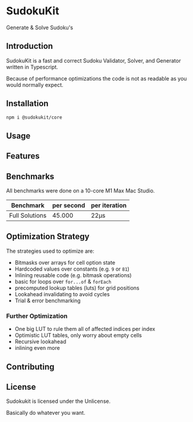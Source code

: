 # SudokuKit
Generate & Solve Sudoku's

## Introduction
SudokuKit is a fast and correct Sudoku Validator, Solver, and Generator written in Typescript.

Because of performance optimizations the code is not as readable as you would normally expect.

## Installation

```bash
npm i @sudokukit/core
```

## Usage

## Features

## Benchmarks
All benchmarks were done on a 10-core M1 Max Mac Studio.

| Benchmark      | per second | per iteration |
|----------------|------------|---------------|
| Full Solutions | 45.000     | 22µs          |

## Optimization Strategy
The strategies used to optimize are:
- Bitmasks over arrays for cell option state
- Hardcoded values over constants (e.g. `9` or `81`)
- Inlining reusable code (e.g. bitmask operations)
- basic for loops over `for...of` & `forEach`
- precomputed lookup tables (luts) for grid positions
- Lookahead invalidating to avoid cycles
- Trial & error benchmarking

### Further Optimization
- One big LUT to rule them all of affected indices per index
- Optimistic LUT tables, only worry about empty cells
- Recursive lookahead
- inlining even more

## Contributing

## License

Sudokukit is licensed under the Unlicense.

Basically do whatever you want.

